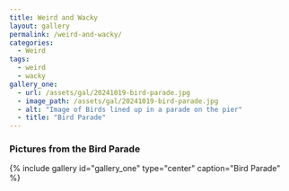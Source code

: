 ```yaml
---
title: Weird and Wacky
layout: gallery
permalink: /weird-and-wacky/
categories:
  - Weird
tags:
  - weird
  - wacky
gallery_one:
  - url: /assets/gal/20241019-bird-parade.jpg
  - image_path: /assets/gal/20241019-bird-parade.jpg
  - alt: "Image of Birds lined up in a parade on the pier"
  - title: "Bird Parade"
---
```

### Pictures from the Bird Parade

{% include gallery id="gallery_one" type="center" caption="Bird Parade" %}


<!-- <figure class="half" style="text-align: center; align-items: center">
	<a href="/assets/gal/20240408 eclipse (1).JPG"><img src="/assets/gal/20240408 eclipse (1).JPG" alt="2024 Solar Eclipse" style='max-height:15em; width:auto'></a>
  <a href="/assets/gal/20240408 eclipse (2).JPG"><img src="/assets/gal/20240408 eclipse (2).JPG" alt="2024 Solar Eclipse" style='max-height:15em; width:auto'></a> -->




<!-- <figure class="third" style="text-align: center; align-items: center" >
  <a href="/assets/img/20240113_rats5.JPG"><img src="/assets/img/20240113_rats5.JPG" alt="test1" style='max-height:15em; width:auto'></a>
  <a href="/assets/img/20240113_rats5.JPG"><img src="/assets/img/20240113_rats5.JPG" alt="test1" style='max-height:15em; width:auto'></a>
  <a href="/assets/splash/seattleskyline.JPG"><img src="/assets/splash/seattleskyline.JPG" alt="test1" style='max-height:15em; width:auto'></a>
</figure> -->